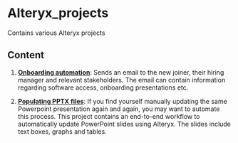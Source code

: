 # Alteryx_projects
 Contains various Alteryx projects

## Content
1. **[Onboarding automation](https://github.com/lb930/Alteryx_projects/tree/main/Onboarding%20automation)**: Sends an email to the new joiner, their hiring manager and relevant stakeholders. The email can contain information regarding software access, onboarding presentations etc.

2. **[Populating PPTX files](https://github.com/lb930/Alteryx_projects/tree/main/Populating%20pptx%20files)**: If you find yourself manually updating the same Powerpoint presentation again and again, you may want to automate this process. This project contains an end-to-end workflow to automatically update PowerPoint slides using Alteryx. The slides include text boxes, graphs and tables.
